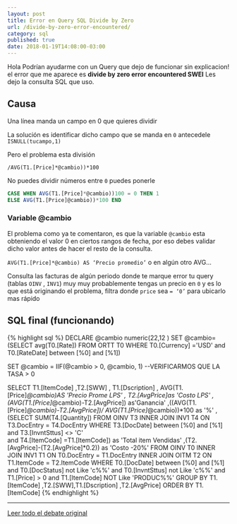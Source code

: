 ```yaml
---
layout: post
title: Error en Query SQL Divide by Zero
url: /divide-by-zero-error-encountered/
category: sql
published: true
date: 2018-01-19T14:08:00-03:00
---
```


Hola Podrían ayudarme con un Query que dejo de funcionar sin explicacion!
el error que me aparece es **divide by zero error encountered SWEI**
Les dejo la consulta SQL que uso.

<!--more-->

## Causa
Una línea manda un campo en 0 que quieres dividir

La solución es identificar dicho campo que se manda en `0` antecedele `ISNULL(tucampo,1)`

Pero el problema esta división

`/AVG(T1.[Price]*@cambio))*100`

No puedes dividir números entre `0` puedes ponerle

```sql
CASE WHEN AVG(T1.[Price]*@cambio))100 = 0 THEN 1
ELSE AVG(T1.[Price]@cambio))*100 END
```

### Variable @cambio
El problema como ya te comentaron, es que la variable `@cambio` esta obteniendo el valor 0 en ciertos rangos de fecha, por eso debes validar dicho valor antes de hacer el resto de la consulta.

`AVG(T1.[Price]*@cambio) AS ‘Precio promedio’` o en algún otro AVG…

Consulta las facturas de algún periodo donde te marque error tu query (tablas `OINV` , `INV1`) muy muy probablemente tengas un precio en `0` y es lo que está originando el problema, filtra donde `price` sea `= ‘0’` para ubicarlo mas rápido

## SQL final (funcionando)

{% highlight sql %}
DECLARE @cambio numeric(22,12 )
SET @cambio=(SELECT avg(T0.[Rate]) 
			 FROM ORTT T0 
			 WHERE T0.[Currency] ='USD' 
				   and  T0.[RateDate] between [%0] and [%1])

SET @cambio = IIF(@cambio > 0, @cambio, 1) --VERIFICARMOS QUE LA TASA > 0

SELECT 
	T1.[ItemCode]
	,T2.[SWW]
	, T1.[Dscription]
	, AVG(T1.[Price]*@cambio)AS 'Precio Prome LPS'
	, T2.[AvgPrice]as 'Costo LPS'
	,(AVG(T1.[Price]*@cambio)-T2.[AvgPrice]) as'Ganancia'
	,((AVG(T1.[Price]*@cambio)-T2.[AvgPrice])/ AVG(T1.[Price]*@cambio))*100 as '%'
	,(SELECT 
		SUM(T4.[Quantity]) 
	  FROM 
		OINV T3 INNER JOIN INV1 T4 ON T3.DocEntry = T4.DocEntry 
	  WHERE 
		T3.[DocDate] between [%0] and [%1] 
		and T3.[InvntSttus] <> 'C'  
		and T4.[ItemCode] =T1.[ItemCode]) as 'Total item Vendidas' 
	,(T2.[AvgPrice]-(T2.[AvgPrice]*0.2)) as 'Costo -20%'
FROM 
	OINV T0  INNER JOIN INV1 T1 ON T0.DocEntry = T1.DocEntry 
	INNER JOIN OITM T2 ON T1.ItemCode = T2.ItemCode 
WHERE 
	T0.[DocDate] between [%0] and [%1] 
	and T0.[DocStatus] not Like 'c%%' 
	and T0.[InvntSttus] not Like 'c%%' 
              and T1.[Price] > 0
	and  T1.[ItemCode] NOT Like 'PRODUC%%' 
GROUP BY 
	T1.[ItemCode]
	,T2.[SWW],T1.[Dscription]
	,T2.[AvgPrice] 
ORDER BY 
	T1.[ItemCode]
{% endhighlight %}



***

[Leer todo el debate original](http://foros.consultoria-sap.com/t/error-de-query-en-sap/22276)
